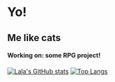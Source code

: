 # Yo!
## Me like cats
#### Working on: some RPG project!
####
[![Lala's GitHub stats](https://github-readme-stats.vercel.app/api?username=lalinha123&theme=tokyonight)](https://github.com/anuraghazra/github-readme-stats)
[![Top Langs](https://github-readme-stats.vercel.app/api/top-langs/?username=lalinha123&layout=compact&theme=tokyonight)](https://github.com/anuraghazra/github-readme-stats)



